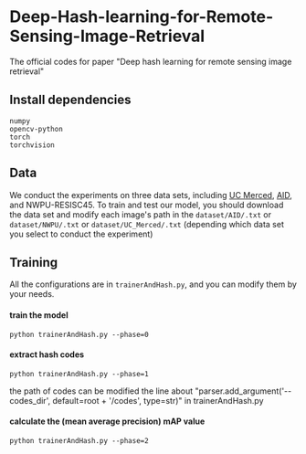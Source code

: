 # Deep-Hash-learning-for-Remote-Sensing-Image-Retrieval
The official codes for paper "Deep hash learning for remote sensing image retrieval"

## Install dependencies
    numpy
    opencv-python
    torch
    torchvision
## Data
We conduct the experiments on three data sets, including [UC Merced](http://weegee.vision.ucmerced.edu/datasets/landuse.html), [AID](https://captain-whu.github.io/AID/), and NWPU-RESISC45. To train and test our model, you should download the data set and modify each image's path in the `dataset/AID/.txt` or `dataset/NWPU/.txt` or `dataset/UC_Merced/.txt` (depending which data set you select to conduct the experiment)

## Training
All the configurations are in `trainerAndHash.py`, and you can modify them by your needs.

#### train the model
    python trainerAndHash.py --phase=0

#### extract hash codes
    python trainerAndHash.py --phase=1
   the path of codes can be modified the line about "parser.add_argument('--codes_dir', default=root + '/codes', type=str)" in trainerAndHash.py
    
#### calculate the (mean average precision) mAP value
    python trainerAndHash.py --phase=2
